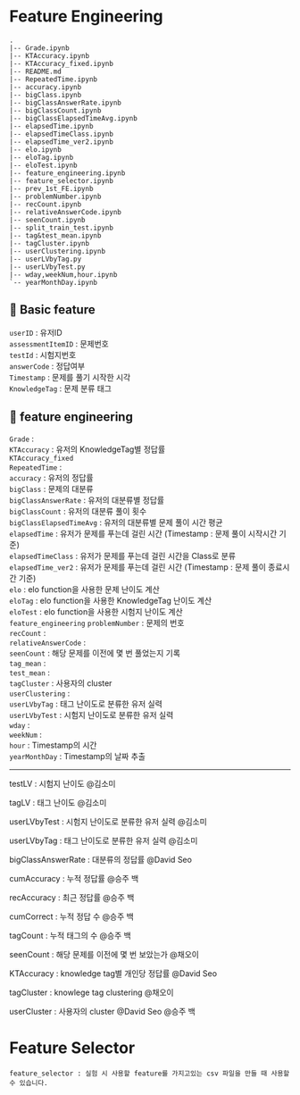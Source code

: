 # Feature Engineering

```
.
|-- Grade.ipynb
|-- KTAccuracy.ipynb
|-- KTAccuracy_fixed.ipynb
|-- README.md
|-- RepeatedTime.ipynb
|-- accuracy.ipynb
|-- bigClass.ipynb
|-- bigClassAnswerRate.ipynb
|-- bigClassCount.ipynb
|-- bigClassElapsedTimeAvg.ipynb
|-- elapsedTime.ipynb
|-- elapsedTimeClass.ipynb
|-- elapsedTime_ver2.ipynb
|-- elo.ipynb
|-- eloTag.ipynb
|-- eloTest.ipynb
|-- feature_engineering.ipynb
|-- feature_selector.ipynb
|-- prev_1st_FE.ipynb
|-- problemNumber.ipynb
|-- recCount.ipynb
|-- relativeAnswerCode.ipynb
|-- seenCount.ipynb
|-- split_train_test.ipynb
|-- tag&test_mean.ipynb
|-- tagCluster.ipynb
|-- userClustering.ipynb
|-- userLVbyTag.py
|-- userLVbyTest.py
|-- wday,weekNum,hour.ipynb
`-- yearMonthDay.ipynb
```

## 🎲 Basic feature

`userID` : 유저ID  
`assessmentItemID` : 문제번호  
`testId` : 시험지번호  
`answerCode` : 정답여부  
`Timestamp` : 문제를 풀기 시작한 시각  
`KnowledgeTag` : 문제 분류 태그

## 🔧 feature engineering

`Grade` :  
`KTAccuracy` : 유저의 KnowledgeTag별 정답률  
`KTAccuracy_fixed`  
`RepeatedTime` :  
`accuracy` : 유저의 정답률  
`bigClass` : 문제의 대분류  
`bigClassAnswerRate` : 유저의 대분류별 정답률  
`bigClassCount` : 유저의 대분류 풀이 횟수  
`bigClassElapsedTimeAvg` : 유저의 대분류별 문제 풀이 시간 평균  
`elapsedTime` : 유저가 문제를 푸는데 걸린 시간 (Timestamp : 문제 풀이 시작시간 기준)  
`elapsedTimeClass` : 유저가 문제를 푸는데 걸린 시간을 Class로 분류  
`elapsedTime_ver2` : 유저가 문제를 푸는데 걸린 시간 (Timestamp : 문제 풀이 종료시간 기준)  
`elo` : elo function을 사용한 문제 난이도 계산  
`eloTag` : elo function을 사용한 KnowledgeTag 난이도 계산  
`eloTest` : elo function을 사용한 시험지 난이도 계산  
`feature_engineering`
`problemNumber` : 문제의 번호  
`recCount` :  
`relativeAnswerCode` :  
`seenCount` : 해당 문제를 이전에 몇 번 풀었는지 기록  
`tag_mean` :  
`test_mean` :  
`tagCluster` : 사용자의 cluster  
`userClustering` :  
`userLVbyTag` : 태그 난이도로 분류한 유저 실력  
`userLVbyTest` : 시험지 난이도로 분류한 유저 실력  
`wday` :  
`weekNum` :  
`hour` : Timestamp의 시간  
`yearMonthDay` : Timestamp의 날짜 추출

---

testLV : 시험지 난이도 @김소미

tagLV : 태그 난이도 @김소미

userLVbyTest : 시험지 난이도로 분류한 유저 실력 @김소미

userLVbyTag : 태그 난이도로 분류한 유저 실력 @김소미

bigClassAnswerRate : 대분류의 정답률 @David Seo

cumAccuracy : 누적 정답률 @승주 백

recAccuracy : 최근 정답률 @승주 백

cumCorrect : 누적 정답 수 @승주 백

tagCount : 누적 태그의 수 @승주 백

seenCount : 해당 문제를 이전에 몇 번 보았는가 @채오이

KTAccuracy : knowledge tag별 개인당 정답률 @David Seo

tagCluster : knowlege tag clustering @채오이

userCluster : 사용자의 cluster @David Seo @승주 백

# Feature Selector

    feature_selector : 실험 시 사용할 feature를 가지고있는 csv 파일을 만들 때 사용할 수 있습니다.
